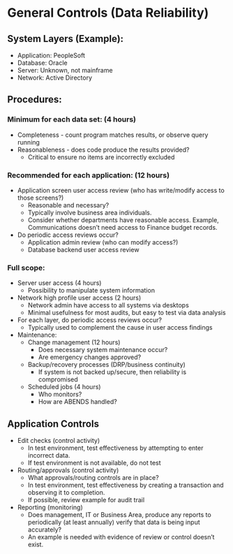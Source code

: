 # General Controls (Data Reliability) #

## System Layers (Example): ##
- Application: PeopleSoft
- Database: Oracle
- Server: Unknown, not mainframe
- Network: Active Directory

## Procedures: ##
### Minimum for each data set: (4 hours) ###
- Completeness - count program matches results, or observe query running
- Reasonableness - does code produce the results provided?
	- Critical to ensure no items are incorrectly excluded
 
### Recommended for each application: (12 hours) ###
- Application screen user access review (who has write/modify access to those screens?)
	- Reasonable and necessary?
	- Typically involve business area individuals.
	- Consider whether departments have reasonable access. Example, Communications doesn’t need access to Finance budget records.
- Do periodic access reviews occur?
	- Application admin review (who can modify access?)
	- Database backend user access review
 
### Full scope: ###
- Server user access (4 hours)
	- Possibility to manipulate system information
- Network high profile user access (2 hours)
	- Network admin have access to all systems via desktops
	- Minimal usefulness for most audits, but easy to test via data analysis
- For each layer, do periodic access reviews occur?
	- Typically used to complement the cause in user access findings
- Maintenance:
	- Change management (12 hours)
		- Does necessary system maintenance occur?
		- Are emergency changes approved?
	- Backup/recovery processes (DRP/business continuity) 
		- If system is not backed up/secure, then reliability is compromised
	- Scheduled jobs (4 hours)
		- Who monitors?
		- How are ABENDS handled?
 
## Application Controls ##
- Edit checks (control activity)
	- In test environment, test effectiveness by attempting to enter incorrect data.
	- If test environment is not available, do not test
- Routing/approvals (control activity)
	- What approvals/routing controls are in place?
	- In test environment, test effectiveness by creating a transaction and observing it to completion.
	- If possible, review example for audit trail
- Reporting (monitoring)
	- Does management, IT or Business Area, produce any reports to periodically (at least annually) verify that data is being input accurately?
	- An example is needed with evidence of review or control doesn’t exist.
